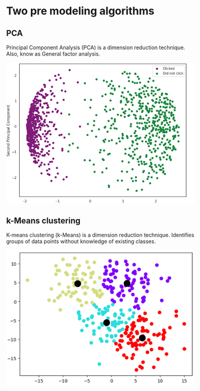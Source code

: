 # Two pre modeling algorithms
## PCA
Principal Component Analysis (PCA) is a dimension reduction technique.
Also, know as General factor analysis.

![PCA](https://github.com/mdsdanny/pre_model/blob/main/pca.png)


## k-Means clustering
K-means clustering (k-Means) is a dimension reduction technique.
Identifies groups of data points without knowledge of existing classes.

![k-Means](https://github.com/mdsdanny/pre_model/blob/main/k-means.png)
